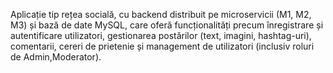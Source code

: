 Aplicație tip rețea socială, cu backend distribuit pe microservicii (M1, M2, M3) și bază de date MySQL, care oferă funcționalități precum înregistrare și autentificare utilizatori, gestionarea postărilor (text, imagini, hashtag-uri), comentarii, cereri de prietenie și management de utilizatori (inclusiv roluri de Admin,Moderator).
